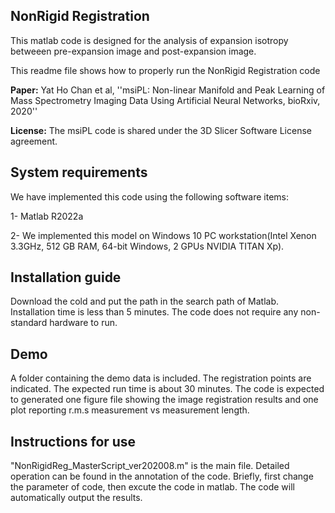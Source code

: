 **NonRigid Registration**
---------
This matlab code is designed for the analysis of expansion isotropy betweeen pre-expansion image and post-expansion image.

This readme file shows how to properly run the NonRigid Registration code 

**Paper:** Yat Ho Chan et al, ''msiPL: Non-linear Manifold and Peak Learning of Mass Spectrometry Imaging Data Using Artificial Neural Networks, bioRxiv, 2020'' 

**License:** The msiPL code is shared under the 3D Slicer Software License agreement.

**System requirements** 
--------

We have implemented this code using the following software items:

1- Matlab R2022a

2- We implemented this model on Windows 10 PC workstation(Intel Xenon 3.3GHz, 512 GB RAM, 64-bit Windows, 2 GPUs NVIDIA TITAN Xp).

**Installation guide** 
--------

Download the cold and put the path in the search path of Matlab. Installation time is less than 5 minutes. The code does not require any non-standard hardware to run.
	
**Demo** 
--------
A folder containing the demo data is included. The registration points are indicated. The expected run time is about 30 minutes. The code is expected to generated one figure file showing the image registration results and one plot reporting r.m.s measurement vs measurement length.  

**Instructions for use** 
--------

"NonRigidReg_MasterScript_ver202008.m" is the main file. Detailed operation can be found in the annotation of the code. Briefly, first change the parameter of code, then excute the code in matlab. The code will automatically output the results. 



